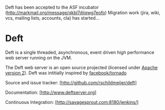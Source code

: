 Deft has been accepted to the ASF incubator (http://markmail.org/message/qkbl7djiqwg7eofo)
Migration work (jira, wiki, vcs, mailing lists, accounts, cla) has started...

# Deft
Deft is a single threaded, asynchronous, event driven high performance web server running on the JVM.

The Deft web server is an open source projected (licensed under [Apache version 2]). Deft was intitially inspired by [facebook/tornado]

Source and issue tracker: [http://github.com/rschildmeijer/deft]
 
Documentation: [http://www.deftserver.org]

Continuous Integration: [http://savagesprout.com:8180/jenkins/]

[Apache version 2]: http://www.apache.org/licenses/LICENSE-2.0.html
[facebook/tornado]: http://github.com/facebook/tornado
[http://github.com/rschildmeijer/deft]: http://github.com/rschildmeijer/deft
[http://www.deftserver.org]: http://www.deftserver.org
[http://savagesprout.com:8180/jenkins/]: http://savagesprout.com:8180/jenkins/
